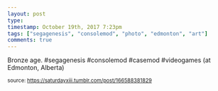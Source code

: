 ```yaml
---
layout: post
type: 
timestamp: October 19th, 2017 7:23pm
tags: ["segagenesis", "consolemod", "photo", "edmonton", "art"]
comments: true
---
```

<a href="https://www.instagram.com/p/Bac4PsuHfln/ "></a>

Bronze age. #segagenesis #consolemod #casemod #videogames  (at Edmonton, Alberta)
 
  
<small>source: https://saturdayxiii.tumblr.com/post/166588381829</small>